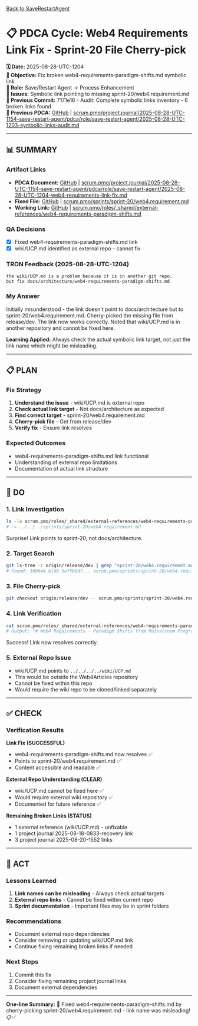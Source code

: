 [Back to SaveRestartAgent](../../../../roles/SaveRestartAgent/)

# 📋 **PDCA Cycle: Web4 Requirements Link Fix - Sprint-20 File Cherry-pick**

**🗓️ Date:** 2025-08-28-UTC-1204  
**🎯 Objective:** Fix broken web4-requirements-paradigm-shifts.md symbolic link  
**👤 Role:** Save/Restart Agent → Process Enhancement  
**🚨 Issues:** Symbolic link pointing to missing sprint-20/web4.requirement.md  
**📎 Previous Commit:** 7171e16 - Audit: Complete symbolic links inventory - 6 broken links found  
**🔗 Previous PDCA:** [GitHub](https://github.com/Cerulean-Circle-GmbH/Web4Articles/blob/save/start.v1/scrum.pmo/project.journal/2025-08-28-UTC-1154-save-restart-agent/pdca/role/save-restart-agent/2025-08-28-UTC-1203-symbolic-links-audit.md) | [scrum.pmo/project.journal/2025-08-28-UTC-1154-save-restart-agent/pdca/role/save-restart-agent/2025-08-28-UTC-1203-symbolic-links-audit.md](scrum.pmo/project.journal/2025-08-28-UTC-1154-save-restart-agent/pdca/role/save-restart-agent/2025-08-28-UTC-1203-symbolic-links-audit.md)

---

## **📊 SUMMARY**

### **Artifact Links**
- **PDCA Document:** [GitHub](https://github.com/Cerulean-Circle-GmbH/Web4Articles/blob/save/start.v1/scrum.pmo/project.journal/2025-08-28-UTC-1154-save-restart-agent/pdca/role/save-restart-agent/2025-08-28-UTC-1204-web4-requirements-link-fix.md) | [scrum.pmo/project.journal/2025-08-28-UTC-1154-save-restart-agent/pdca/role/save-restart-agent/2025-08-28-UTC-1204-web4-requirements-link-fix.md](scrum.pmo/project.journal/2025-08-28-UTC-1154-save-restart-agent/pdca/role/save-restart-agent/2025-08-28-UTC-1204-web4-requirements-link-fix.md)
- **Fixed File:** [GitHub](https://github.com/Cerulean-Circle-GmbH/Web4Articles/blob/save/start.v1/scrum.pmo/sprints/sprint-20/web4.requirement.md) | [scrum.pmo/sprints/sprint-20/web4.requirement.md](scrum.pmo/sprints/sprint-20/web4.requirement.md)
- **Working Link:** [GitHub](https://github.com/Cerulean-Circle-GmbH/Web4Articles/blob/save/start.v1/scrum.pmo/roles/_shared/external-references/web4-requirements-paradigm-shifts.md) | [scrum.pmo/roles/_shared/external-references/web4-requirements-paradigm-shifts.md](scrum.pmo/roles/_shared/external-references/web4-requirements-paradigm-shifts.md)

### **QA Decisions**
- [x] Fixed web4-requirements-paradigm-shifts.md link
- [x] wiki/UCP.md identified as external repo - cannot fix

### **TRON Feedback (2025-08-28-UTC-1204)**
```quote
the wiki/UCP.md is a problem because it is in another git repo.
but fix docs/architecture/web4-requirements-paradigm-shifts.md
```

### **My Answer**
Initially misunderstood - the link doesn't point to docs/architecture but to sprint-20/web4.requirement.md. Cherry-picked the missing file from release/dev. The link now works correctly. Noted that wiki/UCP.md is in another repository and cannot be fixed here.

**Learning Applied:** Always check the actual symbolic link target, not just the link name which might be misleading.

---

## **📋 PLAN**

### **Fix Strategy**
1. **Understand the issue** - wiki/UCP.md is external repo
2. **Check actual link target** - Not docs/architecture as expected
3. **Find correct target** - sprint-20/web4.requirement.md
4. **Cherry-pick file** - Get from release/dev
5. **Verify fix** - Ensure link resolves

### **Expected Outcomes**
- web4-requirements-paradigm-shifts.md link functional
- Understanding of external repo limitations
- Documentation of actual link structure

---

## **🔧 DO**

### **1. Link Investigation**
```bash
ls -la scrum.pmo/roles/_shared/external-references/web4-requirements-paradigm-shifts.md
# -> ../../../sprints/sprint-20/web4.requirement.md
```
Surprise! Link points to sprint-20, not docs/architecture.

### **2. Target Search**
```bash
git ls-tree -r origin/release/dev | grep "sprint-20/web4.requirement.md"
# Found: 100644 blob 5effb8d7... scrum.pmo/sprints/sprint-20/web4.requirement.md
```

### **3. File Cherry-pick**
```bash
git checkout origin/release/dev -- scrum.pmo/sprints/sprint-20/web4.requirement.md
```

### **4. Link Verification**
```bash
cat scrum.pmo/roles/_shared/external-references/web4-requirements-paradigm-shifts.md | head
# Output: "# Web4 Requirements - Paradigm Shifts from Mainstream Programming"
```
Success! Link now resolves correctly.

### **5. External Repo Issue**
- wiki/UCP.md points to `../../../../wiki/UCP.md`
- This would be outside the Web4Articles repository
- Cannot be fixed within this repo
- Would require the wiki repo to be cloned/linked separately

---

## **✅ CHECK**

### **Verification Results**

**Link Fix (SUCCESSFUL)**
- web4-requirements-paradigm-shifts.md now resolves ✅
- Points to sprint-20/web4.requirement.md ✅
- Content accessible and readable ✅

**External Repo Understanding (CLEAR)**
- wiki/UCP.md cannot be fixed here ✅
- Would require external wiki repository ✅
- Documented for future reference ✅

**Remaining Broken Links (STATUS)**
- 1 external reference (wiki/UCP.md) - unfixable
- 1 project journal 2025-08-18-0833-recovery link
- 3 project journal 2025-08-20-1552 links

---

## **🎯 ACT**

### **Lessons Learned**
1. **Link names can be misleading** - Always check actual targets
2. **External repo links** - Cannot be fixed within current repo
3. **Sprint documentation** - Important files may be in sprint folders

### **Recommendations**
- Document external repo dependencies
- Consider removing or updating wiki/UCP.md link
- Continue fixing remaining broken links if needed

### **Next Steps**
1. Commit this fix
2. Consider fixing remaining project journal links
3. Document external dependencies

---

**One-line Summary:** 🔗 Fixed web4-requirements-paradigm-shifts.md by cherry-picking sprint-20/web4.requirement.md - link name was misleading! 📋✅